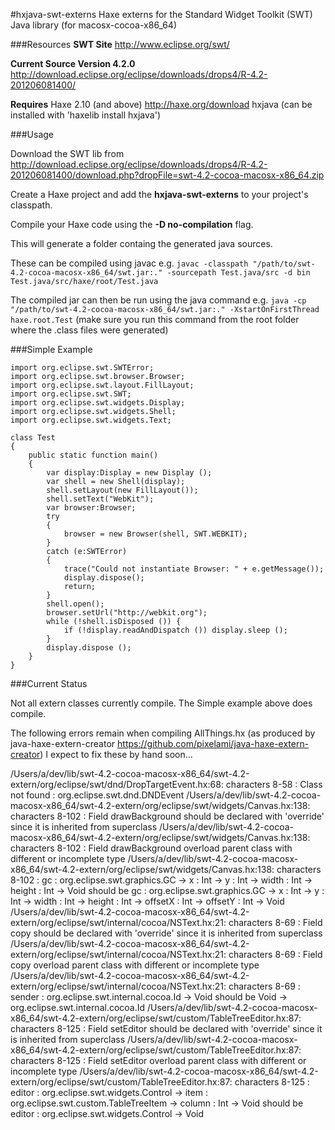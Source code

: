 #hxjava-swt-externs
Haxe externs for the Standard Widget Toolkit (SWT) Java library (for macosx-cocoa-x86_64)

###Resources
**SWT Site**
http://www.eclipse.org/swt/

**Current Source Version 4.2.0**
http://download.eclipse.org/eclipse/downloads/drops4/R-4.2-201206081400/

**Requires** 
Haxe 2.10 (and above) http://haxe.org/download
hxjava (can be installed with 'haxelib install hxjava')


###Usage

Download the SWT lib from
http://download.eclipse.org/eclipse/downloads/drops4/R-4.2-201206081400/download.php?dropFile=swt-4.2-cocoa-macosx-x86_64.zip

Create a Haxe project and add the **hxjava-swt-externs** to your project's classpath.

Compile your Haxe code using the **-D no-compilation** flag.

This will generate a folder containg the generated java sources.

These can be compiled using javac
e.g. 
```javac -classpath "/path/to/swt-4.2-cocoa-macosx-x86_64/swt.jar:." -sourcepath Test.java/src -d bin Test.java/src/haxe/root/Test.java```

The compiled jar can then be run using the java command
e.g.
```java -cp "/path/to/swt-4.2-cocoa-macosx-x86_64/swt.jar:." -XstartOnFirstThread haxe.root.Test```
(make sure you run this command from the root folder where the .class files were generated)


###Simple Example
```
import org.eclipse.swt.SWTError;
import org.eclipse.swt.browser.Browser;
import org.eclipse.swt.layout.FillLayout;
import org.eclipse.swt.SWT;
import org.eclipse.swt.widgets.Display;
import org.eclipse.swt.widgets.Shell;
import org.eclipse.swt.widgets.Text;

class Test
{
    public static function main()
    {
        var display:Display = new Display ();
        var shell = new Shell(display);
        shell.setLayout(new FillLayout());
        shell.setText("WebKit");
        var browser:Browser;
        try
        {
            browser = new Browser(shell, SWT.WEBKIT);
        }
        catch (e:SWTError)
        {
            trace("Could not instantiate Browser: " + e.getMessage());
            display.dispose();
            return;
        }
        shell.open();
        browser.setUrl("http://webkit.org");
        while (!shell.isDisposed ()) {
            if (!display.readAndDispatch ()) display.sleep ();
        }
        display.dispose ();
    }
}
```

###Current Status

Not all extern classes currently compile. The Simple example above does compile.


The following errors remain when compiling AllThings.hx (as produced by java-haxe-extern-creator https://github.com/pixelami/java-haxe-extern-creator)
I expect to fix these by hand soon...

/Users/a/dev/lib/swt-4.2-cocoa-macosx-x86_64/swt-4.2-extern/org/eclipse/swt/dnd/DropTargetEvent.hx:68: characters 8-58 : Class not found : org.eclipse.swt.dnd.DNDEvent
/Users/a/dev/lib/swt-4.2-cocoa-macosx-x86_64/swt-4.2-extern/org/eclipse/swt/widgets/Canvas.hx:138: characters 8-102 : Field drawBackground should be declared with 'override' since it is inherited from superclass
/Users/a/dev/lib/swt-4.2-cocoa-macosx-x86_64/swt-4.2-extern/org/eclipse/swt/widgets/Canvas.hx:138: characters 8-102 : Field drawBackground overload parent class with different or incomplete type
/Users/a/dev/lib/swt-4.2-cocoa-macosx-x86_64/swt-4.2-extern/org/eclipse/swt/widgets/Canvas.hx:138: characters 8-102 : gc : org.eclipse.swt.graphics.GC -> x : Int -> y : Int -> width : Int -> height : Int -> Void should be gc : org.eclipse.swt.graphics.GC -> x : Int -> y : Int -> width : Int -> height : Int -> offsetX : Int -> offsetY : Int -> Void
/Users/a/dev/lib/swt-4.2-cocoa-macosx-x86_64/swt-4.2-extern/org/eclipse/swt/internal/cocoa/NSText.hx:21: characters 8-69 : Field copy should be declared with 'override' since it is inherited from superclass
/Users/a/dev/lib/swt-4.2-cocoa-macosx-x86_64/swt-4.2-extern/org/eclipse/swt/internal/cocoa/NSText.hx:21: characters 8-69 : Field copy overload parent class with different or incomplete type
/Users/a/dev/lib/swt-4.2-cocoa-macosx-x86_64/swt-4.2-extern/org/eclipse/swt/internal/cocoa/NSText.hx:21: characters 8-69 : sender : org.eclipse.swt.internal.cocoa.Id -> Void should be Void -> org.eclipse.swt.internal.cocoa.Id
/Users/a/dev/lib/swt-4.2-cocoa-macosx-x86_64/swt-4.2-extern/org/eclipse/swt/custom/TableTreeEditor.hx:87: characters 8-125 : Field setEditor should be declared with 'override' since it is inherited from superclass
/Users/a/dev/lib/swt-4.2-cocoa-macosx-x86_64/swt-4.2-extern/org/eclipse/swt/custom/TableTreeEditor.hx:87: characters 8-125 : Field setEditor overload parent class with different or incomplete type
/Users/a/dev/lib/swt-4.2-cocoa-macosx-x86_64/swt-4.2-extern/org/eclipse/swt/custom/TableTreeEditor.hx:87: characters 8-125 : editor : org.eclipse.swt.widgets.Control -> item : org.eclipse.swt.custom.TableTreeItem -> column : Int -> Void should be editor : org.eclipse.swt.widgets.Control -> Void

